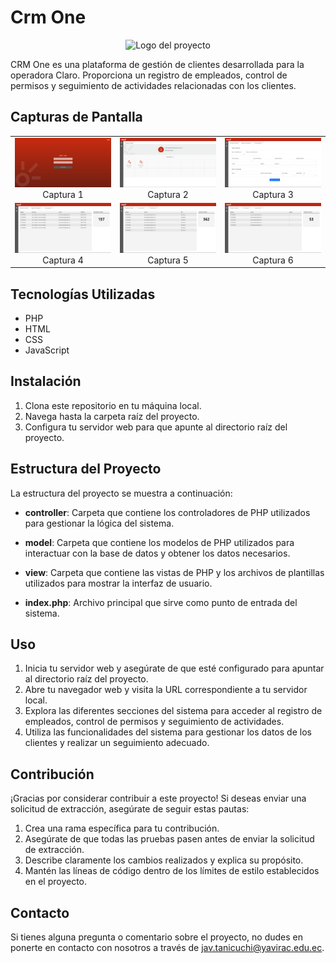 # Crm One

<p align="center">
  <img src="https://logodownload.org/wp-content/uploads/2014/02/claro-logo-8.png" alt="Logo del proyecto" width="200">
</p>

CRM One es una plataforma de gestión de clientes desarrollada para la operadora Claro. Proporciona un registro de empleados, control de permisos y seguimiento de actividades relacionadas con los clientes.

## Capturas de Pantalla

<div style="width: 100%;">
  <table style="width: 100%;">
    <tr>
      <td align="center" width="33%">
        <img src="captures/cap-1.jpeg" alt="Captura 1" width="100%">
        <br>
        Captura 1
      </td>
      <td align="center" width="33%">
        <img src="captures/cap-2.jpeg" alt="Captura 2" width="100%">
        <br>
        Captura 2
      </td>
      <td align="center" width="33%">
        <img src="captures/cap-3.jpeg" alt="Captura 3" width="100%">
        <br>
        Captura 3
      </td>
    </tr>
    <tr>
      <td align="center" width="33%">
        <img src="captures/cap-4.jpeg" alt="Captura 4" width="100%">
        <br>
        Captura 4
      </td>
      <td align="center" width="33%">
        <img src="captures/cap-5.jpeg" alt="Captura 5" width="100%">
        <br>
        Captura 5
      </td>
      <td align="center" width="33%">
        <img src="captures/cap-6.jpeg" alt="Captura 6" width="100%">
        <br>
        Captura 6
      </td>
    </tr>
  </table>
</div>

## Tecnologías Utilizadas

- PHP
- HTML
- CSS
- JavaScript

## Instalación

1. Clona este repositorio en tu máquina local.
2. Navega hasta la carpeta raíz del proyecto.
3. Configura tu servidor web para que apunte al directorio raíz del proyecto.

## Estructura del Proyecto

La estructura del proyecto se muestra a continuación:

- **controller**: Carpeta que contiene los controladores de PHP utilizados para gestionar la lógica del sistema.

- **model**: Carpeta que contiene los modelos de PHP utilizados para interactuar con la base de datos y obtener los datos necesarios.

- **view**: Carpeta que contiene las vistas de PHP y los archivos de plantillas utilizados para mostrar la interfaz de usuario.

- **index.php**: Archivo principal que sirve como punto de entrada del sistema.

## Uso

1. Inicia tu servidor web y asegúrate de que esté configurado para apuntar al directorio raíz del proyecto.
2. Abre tu navegador web y visita la URL correspondiente a tu servidor local.
3. Explora las diferentes secciones del sistema para acceder al registro de empleados, control de permisos y seguimiento de actividades.
4. Utiliza las funcionalidades del sistema para gestionar los datos de los clientes y realizar un seguimiento adecuado.

## Contribución

¡Gracias por considerar contribuir a este proyecto! Si deseas enviar una solicitud de extracción, asegúrate de seguir estas pautas:

1. Crea una rama específica para tu contribución.
2. Asegúrate de que todas las pruebas pasen antes de enviar la solicitud de extracción.
3. Describe claramente los cambios realizados y explica su propósito.
4. Mantén las líneas de código dentro de los límites de estilo establecidos en el proyecto.

## Contacto

Si tienes alguna pregunta o comentario sobre el proyecto, no dudes en ponerte en contacto con nosotros a través de [jav.tanicuchi@yavirac.edu.ec](jav.tanicuchi@yavirac.edu.ec).
